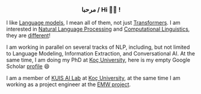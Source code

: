 <h3 align="center">مرحبا / Hi  👋🏼  !</h3>

I like [Language models](https://en.wikipedia.org/wiki/Language_model), I mean all of them, not just [Transformers](http://jalammar.github.io/illustrated-transformer/). I am interested in [Natural Language Processing](https://en.wikipedia.org/wiki/Natural_language_processing) and [Computational Linguistics](https://en.wikipedia.org/wiki/Computational_linguistics), they are [different](https://www.quora.com/How-is-computational-linguistics-different-from-natural-language-processing?share=1)!

I am working in parallel on several tracks of NLP, including, but not limited to Language Modeling, Information Extraction, and Conversational AI. At the same time, 
I am doing my PhD at [Koç University](https://www.ku.edu.tr/), here is my empty Google Scholar [profile](https://scholar.google.com/citations?user=j5mgvE4AAAAJ&hl=en&authuser=1) 😄

I am a member of [KUIS AI Lab](https://ai.ku.edu.tr/) at [Koç University](https://www.ku.edu.tr/), at the same time I am working as a project engineer at the [EMW project](https://emw.ku.edu.tr/?staff=ali-safaya).
